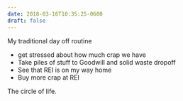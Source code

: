 ```yaml
---
date: 2018-03-16T10:35:25-0600
draft: false
---
```




My traditional day off routine

*   get stressed about how much crap we have
*   Take piles of stuff to Goodwill and solid waste dropoff
*   See that REI is on my way home
*   Buy more crap at REI

The circle of life.



